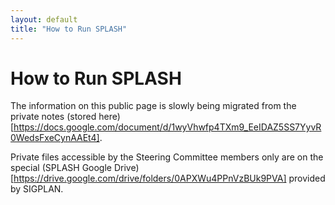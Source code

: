 ```yaml
---
layout: default
title: "How to Run SPLASH"
---
```


# **How to Run SPLASH**

The information on this public page is slowly being migrated from the private notes (stored here)[https://docs.google.com/document/d/1wyVhwfp4TXm9_EeIDAZ5SS7YyvR0WedsFxeCynAAEt4].

Private files accessible by the Steering Committee members only are on the special (SPLASH Google Drive)[https://drive.google.com/drive/folders/0APXWu4PPnVzBUk9PVA] provided by SIGPLAN.
